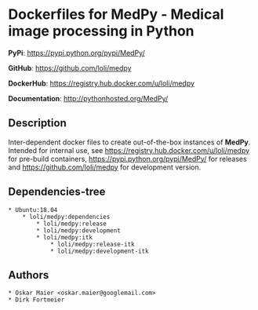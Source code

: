Dockerfiles for MedPy - Medical image processing in Python
==========================================================

**PyPi**: <https://pypi.python.org/pypi/MedPy/>

**GitHub**: <https://github.com/loli/medpy>

**DockerHub**: <https://registry.hub.docker.com/u/loli/medpy>

**Documentation**: <http://pythonhosted.org/MedPy/>

Description
-----------
Inter-dependent docker files to create out-of-the-box instances of **MedPy**. Intended for internal use, see <https://registry.hub.docker.com/u/loli/medpy> for pre-build containers, <https://pypi.python.org/pypi/MedPy/> for releases and <https://github.com/loli/medpy> for development version.

Dependencies-tree
-----------------

    * Ubuntu:18.04
        * loli/medpy:dependencies
            * loli/medpy:release
            * loli/medpy:development
            * loli/medpy:itk
                * loli/medpy:release-itk
                * loli/medpy:development-itk
                
Authors
-------
    
    * Oskar Maier <oskar.maier@googlemail.com>
    * Dirk Fortmeier

